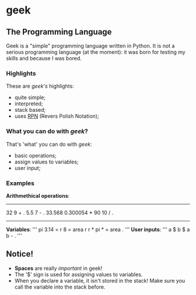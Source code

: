# geek
## The Programming Language

Geek is a "simple" programming language written in Python.
It is not a serious programming language (at the moment): it was born for testing my skills and because I was bored.

### Highlights
These are *geek's* highlights:
- quite simple;
- interpreted;
- stack based;
- uses [RPN](https://en.wikipedia.org/wiki/Reverse_Polish_notation) (Revers Polish Notation);

### What you can do with *geek*?
That's 'what' you can do with *geek*:
- basic operations;
- assign values to variables;
- user input;

### Examples
**Arithmethical operations**:
___ 
32 9 + .
5.5 7 - .
33.568 0.300054 *
90 10 / .
___
**Variables**:
'''
pi 3.14 =
r 8 =
area r r * pi * =
area .
'''
**User inputs**:
'''
a $
b $
a b - .
'''

## Notice!
- **Spaces** are really *important* in geek!
- The '$' sign is used for assigning values to variables.
- When you declare a variable, it isn't stored in the stack! Make sure you call the variable into the stack before.
